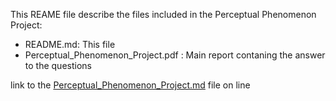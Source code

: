 This REAME file describe the files included in the Perceptual Phenomenon Project:
- README.md: This file
- Perceptual_Phenomenon_Project.pdf : Main report contaning the answer to the questions

link to the [Perceptual_Phenomenon_Project.md](https://github.com/Hansastro/Nanodregree_Data_Analyst/blob/master/Chapter5/Perceptual_Phenomenon_Project/Perceptual_Phenomenon_Project.md) file on line

